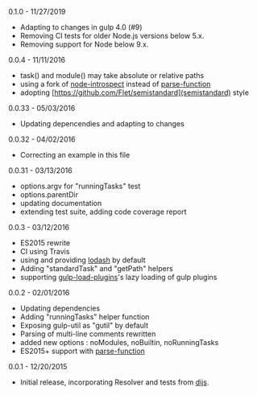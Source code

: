 0.1.0 - 11/27/2019

  - Adapting to changes in gulp 4.0 (#9)
  - Removing CI tests for older Node.js versions below 5.x.
  - Removing support for Node below 9.x.

0.0.4 - 11/11/2016

  - task() and module() may take absolute or relative paths
  - using a fork of [node-introspect](https://github.com/orzarchi/node-introspect.git) instead of [parse-function](https://github.com/tunnckoCore/parse-function)
  - adopting [https://github.com/Flet/semistandard](semistandard) style

0.0.33 - 05/03/2016

  - Updating depencendies and adapting to changes

0.0.32 - 04/02/2016

  - Correcting an example in this file

0.0.31 - 03/13/2016

  - options.argv for "runningTasks" test
  - options.parentDir
  - updating documentation
  - extending test suite, adding code coverage report

0.0.3 - 03/12/2016

  - ES2015 rewrite
  - CI using Travis
  - using and providing [lodash](https://github.com/lodash/lodash) by default
  - Adding "standardTask" and "getPath" helpers
  - supporting [gulp-load-plugins](https://www.npmjs.com/package/gulp-load-plugins)'s lazy loading of gulp plugins

0.0.2 - 02/01/2016

  - Updating dependencies
  - Adding "runningTasks" helper function
  - Exposing gulp-util as "gutil" by default
  - Parsing of multi-line comments rewritten
  - added new options : noModules, noBuiltin, noRunningTasks
  - ES2015+ support with [parse-function](https://github.com/tunnckoCore/parse-function)

0.0.1 - 12/20/2015

  - Initial release, incorporating Resolver and tests from [dijs](https://www.npmjs.com/package/dijs).